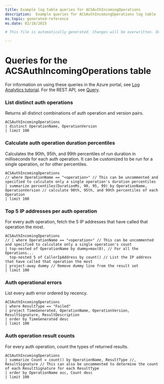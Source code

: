 ```yaml
---
title: Example log table queries for ACSAuthIncomingOperations
description:  Example queries for ACSAuthIncomingOperations log table
ms.topic: generated-reference
ms.date: 02/18/2025

# This file is automatically generated. Changes will be overwritten. Do not change this file directly. 

---
```


# Queries for the ACSAuthIncomingOperations table

For information on using these queries in the Azure portal, see [Log Analytics tutorial](/azure/azure-monitor/logs/log-analytics-tutorial). For the REST API, see [Query](/rest/api/loganalytics/query).


### List distinct auth operations  


Returns all distinct combinations of auth operation and version pairs.  

```query
ACSAuthIncomingOperations
| distinct OperationName, OperationVersion 
| limit 100
```



### Calculate auth operation duration percentiles  


Calculates the 90th, 95th, and 99th percentiles of run duration in milliseconds for each auth operation. It can be customized to be run for a single operation, or for other percentiles.  

```query
ACSAuthIncomingOperations
// where OperationName == "<operation>" // This can be uncommented and specified to calculate only a single operation's duration percentiles
| summarize percentiles(DurationMs, 90, 95, 99) by OperationName, OperationVersion // calculate 90th, 95th, and 99th percentiles of each Operation
| limit 100

```



### Top 5 IP addresses per auth operation  


For every auth operation, fetch the 5 IP addresses that have called that operation the most.  

```query
ACSAuthIncomingOperations
// | where OperationName == "<operation>" // This can be uncommented and specified to calculate only a single operation's count
| top-nested of OperationName by dummy=max(0), // For all the Operations...
  top-nested 5 of CallerIpAddress by count() // List the IP address that have called that operation the most
| project-away dummy // Remove dummy line from the result set
| limit 100
```



### Auth operational errors  


List every auth error ordered by recency.  

```query
ACSAuthIncomingOperations
| where ResultType == "Failed"
| project TimeGenerated, OperationName, OperationVersion, ResultSignature, ResultDescription
| order by TimeGenerated desc
| limit 100
```



### Auth operation result counts  


For every auth operation, count the types of returned results.  

```query
ACSAuthIncomingOperations
| summarize Count = count() by OperationName, ResultType //, ResultSignature // This can also be uncommented to determine the count of each ResultSignature for each ResultType 
| order by OperationName asc, Count desc
| limit 100
```

